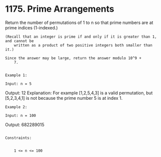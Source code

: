 # 1175. Prime Arrangements

Return the number of permutations of 1 to n so that prime numbers are at prime
        indices (1-indexed.)

    (Recall that an integer is prime if and only if it is greater than 1, and cannot be
        written as a product of two positive integers both smaller than it.)

    Since the answer may be large, return the answer modulo 10^9 +
        7.

     
    Example 1:

    Input: n = 5
Output: 12
Explanation: For example [1,2,5,4,3] is a valid permutation, but [5,2,3,4,1] is not because the prime number 5 is at index 1.

    Example 2:

    Input: n = 100
Output: 682289015

     
    Constraints:

    
        1 <= n <= 100